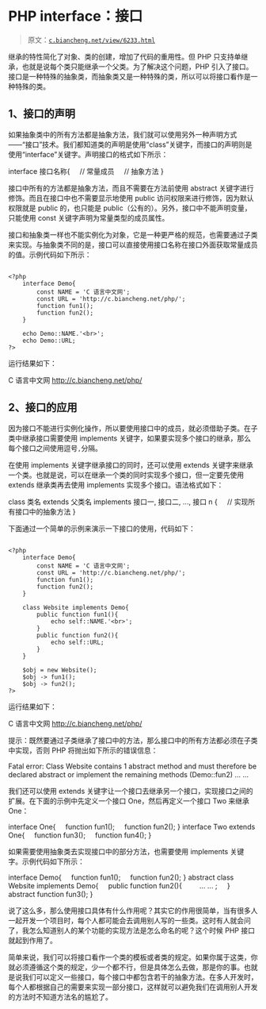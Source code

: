 # PHP interface：接口

> 原文：[`c.biancheng.net/view/6233.html`](http://c.biancheng.net/view/6233.html)

继承的特性简化了对象、类的创建，增加了代码的重用性。但 PHP 只支持单继承，也就是说每个类只能继承一个父类。为了解决这个问题，PHP 引入了接口。接口是一种特殊的抽象类，而抽象类又是一种特殊的类，所以可以将接口看作是一种特殊的类。

## 1、接口的声明

如果抽象类中的所有方法都是抽象方法，我们就可以使用另外一种声明方式——“接口”技术。我们都知道类的声明是使用“class”关键字，而接口的声明则是使用“interface”关键字。声明接口的格式如下所示：

interface 接口名称{
    // 常量成员
    // 抽象方法
}

接口中所有的方法都是抽象方法，而且不需要在方法前使用 abstract 关键字进行修饰。而且在接口中也不需要显示地使用 public 访问权限来进行修饰，因为默认权限就是 public 的，也只能是 public（公有的）。另外，接口中不能声明变量，只能使用 const 关键字声明为常量类型的成员属性。

接口和抽象类一样也不能实例化为对象，它是一种更严格的规范，也需要通过子类来实现。与抽象类不同的是，接口可以直接使用接口名称在接口外面获取常量成员的值。示例代码如下所示：

```

<?php
    interface Demo{
        const NAME = 'C 语言中文网';
        const URL = 'http://c.biancheng.net/php/';
        function fun1();
        function fun2();
    }

    echo Demo::NAME.'<br>';
    echo Demo::URL;
?>
```

运行结果如下：

C 语言中文网
http://c.biancheng.net/php/

## 2、接口的应用

因为接口不能进行实例化操作，所以要使用接口中的成员，就必须借助子类。在子类中继承接口需要使用 implements 关键字，如果要实现多个接口的继承，那么每个接口之间使用逗号`,`分隔。

在使用 implements 关键字继承接口的同时，还可以使用 extends 关键字来继承一个类。也就是说，可以在继承一个类的同时实现多个接口，但一定要先使用 extends 继承类再去使用 implements 实现多个接口。语法格式如下：

class 类名 extends 父类名 implements 接口一, 接口二, ..., 接口 n {
    // 实现所有接口中的抽象方法
}

下面通过一个简单的示例来演示一下接口的使用，代码如下：

```

<?php
    interface Demo{
        const NAME = 'C 语言中文网';
        const URL = 'http://c.biancheng.net/php/';
        function fun1();
        function fun2();
    }

    class Website implements Demo{
        public function fun1(){
            echo self::NAME.'<br>';
        }
        public function fun2(){
            echo self::URL;
        }
    }

    $obj = new Website();
    $obj -> fun1();
    $obj -> fun2();
?>
```

运行结果如下：

C 语言中文网
http://c.biancheng.net/php/

提示：既然要通过子类继承了接口中的方法，那么接口中的所有方法都必须在子类中实现，否则 PHP 将抛出如下所示的错误信息：

Fatal error: Class Website contains 1 abstract method and must therefore be declared abstract or implement the remaining methods (Demo::fun2) ... ...

我们还可以使用 extends 关键字让一个接口去继承另一个接口，实现接口之间的扩展。在下面的示例中先定义一个接口 One，然后再定义一个接口 Two 来继承 One：

interface One{
    function fun1();
    function fun2();
}
interface Two extends One{
    function fun3();
    function fun4();
}

如果需要使用抽象类去实现接口中的部分方法，也需要使用 implements 关键字。示例代码如下所示：

interface Demo{
    function fun1();
    function fun2();
}
abstract class Website implements Demo{
    public function fun2(){
        ... ... ;
    }
    abstract function fun3();
}

说了这么多，那么使用接口具体有什么作用呢？其实它的作用很简单，当有很多人一起开发一个项目时，每个人都可能会去调用别人写的一些类。这时有人就会问了，我怎么知道别人的某个功能的实现方法是怎么命名的呢？这个时候 PHP 接口就起到作用了。

简单来说，我们可以将接口看作一个类的模板或者类的规定。如果你属于这类，你就必须遵循这个类的规定，少一个都不行，但是具体怎么去做，那是你的事。也就是说我们可以定义一些接口，每个接口中都包含若干的抽象方法。在多人开发时，每个人都根据自己的需要来实现一部分接口，这样就可以避免我们在调用别人开发的方法时不知道方法名的尴尬了。
